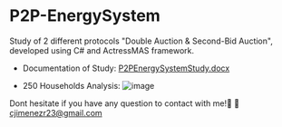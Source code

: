 # P2P-EnergySystem


Study of 2 different protocols "Double Auction & Second-Bid Auction", developed using C# and ActressMAS framework.

- Documentation of Study:
[P2PEnergySystemStudy.docx](https://github.com/Carlosjr5/P2P-EnergySystem/files/12064871/P2PEnergySystemStudy.docx)


 - 250 Households Analysis:
![image](https://github.com/Carlosjr5/P2P-EnergySystem/assets/77840319/d2b5be6e-0458-41e4-bc5f-5925a0a10452)

Dont hesitate if you have any question to contact with me!🚀
📧cjimenezr23@gmail.com
